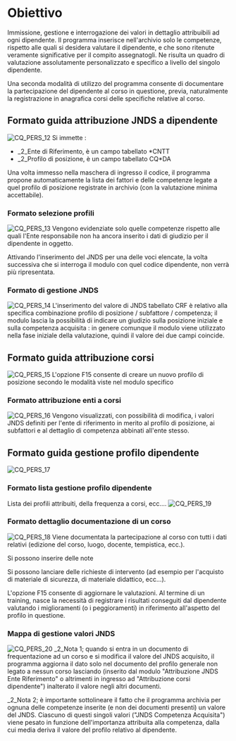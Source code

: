 # Obiettivo
Immissione, gestione e interrogazione dei valori in dettaglio attribuibili ad ogni dipendente. Il programma inserisce nell'archivio solo le competenze, rispetto alle quali si desidera valutare il dipendente, e che sono ritenute veramente significative per il compito assegnatogli. Ne risulta un quadro di valutazione assolutamente personalizzato e specifico a livello del singolo dipendente.

Una seconda modalità di utilizzo del programma consente di documentare la partecipazione del dipendente al corso in questione, previa, naturalmente la registrazione in anagrafica corsi delle specifiche relative al corso.

## Formato guida attribuzione JNDS a dipendente
![CQ_PERS_12](http://localhost:3000/immagini/MBDOC_OGG-P_CQGP20/CQ_PERS_12.png)
Si immette : 
 * _2_Ente di Riferimento, è un campo tabellato *CNTT
 * _2_Profilo di posizione, è un campo tabellato CQ*DA

Una volta immesso nella maschera di ingresso il codice, il programma propone automaticamente la lista dei fattori e delle competenze legate a quel profilo di posizione registrate in archivio (con la valutazione minima accettabile).

### Formato selezione profili
![CQ_PERS_13](http://localhost:3000/immagini/MBDOC_OGG-P_CQGP20/CQ_PERS_13.png)
Vengono evidenziate solo quelle competenze rispetto alle quali l'Ente responsabile non ha ancora inserito i dati di giudizio per il dipendente in oggetto.

Attivando l'inserimento del JNDS per una delle voci elencate, la volta successiva che si interroga il modulo con quel codice dipendente, non verrà più ripresentata.

### Formato di gestione JNDS
![CQ_PERS_14](http://localhost:3000/immagini/MBDOC_OGG-P_CQGP20/CQ_PERS_14.png)
L'inserimento del valore di JNDS tabellato CRF è  relativo alla specifica combinazione profilo di posizione / subfattore / competenza; il modulo lascia la possibilità di indicare un giudizio sulla posizione iniziale e sulla competenza acquisita :  in genere comunque il modulo viene utilizzato nella fase iniziale della valutazione, quindi il valore dei due campi coincide.

## Formato guida attribuzione corsi
![CQ_PERS_15](http://localhost:3000/immagini/MBDOC_OGG-P_CQGP20/CQ_PERS_15.png)
L'opzione F15 consente di creare un nuovo profilo di posizione secondo le modalità viste nel modulo specifico

### Formato attribuzione enti a corsi
![CQ_PERS_16](http://localhost:3000/immagini/MBDOC_OGG-P_CQGP20/CQ_PERS_16.png)
Vengono visualizzati, con possibilità di modifica, i valori JNDS definiti per l'ente di riferimento in merito al profilo di posizione, ai subfattori e al dettaglio di competenza abbinati all'ente stesso.

## Formato guida gestione profilo dipendente
![CQ_PERS_17](http://localhost:3000/immagini/MBDOC_OGG-P_CQGP20/CQ_PERS_17.png)
### Formato lista gestione profilo dipendente
Lista dei profili attribuiti, della frequenza a corsi, ecc....
![CQ_PERS_19](http://localhost:3000/immagini/MBDOC_OGG-P_CQGP20/CQ_PERS_19.png)
### Formato dettaglio documentazione di un corso
![CQ_PERS_18](http://localhost:3000/immagini/MBDOC_OGG-P_CQGP20/CQ_PERS_18.png)
Viene documentata la partecipazione al corso con tutti i dati relativi (edizione del corso, luogo, docente, tempistica, ecc.).

Si possono inserire delle note

Si possono lanciare delle richieste di intervento (ad esempio per l'acquisto di materiale di sicurezza, di materiale didattico, ecc...).

L'opzione F15 consente di aggiornare le valutazioni. Al termine di un training, nasce la necessità di registrare i risultati conseguiti dal dipendente valutando i miglioramenti (o i peggioramenti) in riferimento all'aspetto del profilo in questione.

### Mappa di gestione valori JNDS
![CQ_PERS_20](http://localhost:3000/immagini/MBDOC_OGG-P_CQGP20/CQ_PERS_20.png)
_2_Nota 1; quando si entra in un documento di frequentazione ad un corso e si modifica il valore del JNDS acquisito, il programma aggiorna il dato solo nel documento del profilo generale non legato a nessun corso lasciando (inserito dal modulo "Attribuzione JNDS Ente Riferimento" o altrimenti in ingresso ad "Attribuzione corsi dipendente") inalterato il valore negli altri documenti.

_2_Nota 2; è importante sottolineare il fatto che il programma archivia per ognuna delle competenze inserite (e non dei documenti presenti) un valore del JNDS. Ciascuno di questi singoli valori ("JNDS Competenza Acquisita") viene pesato in funzione dell'importanza attribuita alla competenza, dalla cui media deriva il valore del profilo relativo al dipendente.
